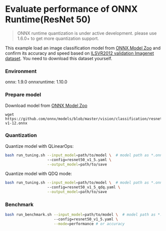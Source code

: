 # Evaluate performance of ONNX Runtime(ResNet 50) 
>ONNX runtime quantization is under active development. please use 1.6.0+ to get more quantization support. 

This example load an image classification model from [ONNX Model Zoo](https://github.com/onnx/models) and confirm its accuracy and speed based on [ILSVR2012 validation Imagenet dataset](http://www.image-net.org/challenges/LSVRC/2012/downloads). You need to download this dataset yourself.

### Environment
onnx: 1.9.0
onnxruntime: 1.10.0

### Prepare model
Download model from [ONNX Model Zoo](https://github.com/onnx/models)

```shell
wget https://github.com/onnx/models/blob/master/vision/classification/resnet/model_quantized/model/resnet50-v1-12.onnx
```

### Quantization

Quantize model with QLinearOps:

```bash
bash run_tuning.sh --input_model=path/to/model \  # model path as *.onnx
                   --config=resnet50_v1_5.yaml \
                   --output_model=path/to/save
```

Quantize model with QDQ mode:

```bash
bash run_tuning.sh --input_model=path/to/model \  # model path as *.onnx
                   --config=resnet50_v1_5_qdq.yaml \
                   --output_model=path/to/save
```

### Benchmark 

```bash
bash run_benchmark.sh --input_model=path/to/model \  # model path as *.onnx
                      --config=resnet50_v1_5.yaml \
                      --mode=performance # or accuracy
```
